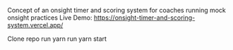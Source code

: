 Concept of an onsight timer and scoring system for coaches running mock onsight practices
Live Demo: https://onsight-timer-and-scoring-system.vercel.app/

Clone repo
run yarn
run yarn start